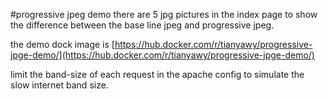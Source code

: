#progressive jpeg demo
there are 5 jpg pictures in the index page to show the difference between the base line jpeg and progressive jpeg.

the demo dock image is 
[https://hub.docker.com/r/tianyawy/progressive-jpge-demo/](https://hub.docker.com/r/tianyawy/progressive-jpge-demo/)

limit the band-size of each request in the apache config to simulate the slow internet band size.
